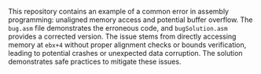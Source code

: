This repository contains an example of a common error in assembly programming: unaligned memory access and potential buffer overflow.  The `bug.asm` file demonstrates the erroneous code, and `bugSolution.asm` provides a corrected version. The issue stems from directly accessing memory at `ebx+4` without proper alignment checks or bounds verification, leading to potential crashes or unexpected data corruption.  The solution demonstrates safe practices to mitigate these issues.
